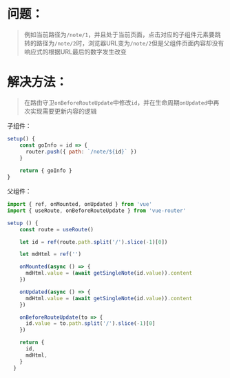 # 问题：

> 例如当前路径为`/note/1`，并且处于当前页面，点击对应的子组件元素要跳转的路径为`/note/2`时，浏览器URL变为`/note/2`但是父组件页面内容却没有响应式的根据URL最后的数字发生改变

# 解决方法：

> 在路由守卫`onBeforeRouteUpdate`中修改`id`，并在生命周期`onUpdated`中再次实现需要更新内容的逻辑

子组件：

```js
setup() {
	const goInfo = id => {
      router.push({ path: `/note/${id}` })
	}
    
    return { goInfo }
}
```

父组件：

```js
import { ref, onMounted, onUpdated } from 'vue'
import { useRoute, onBeforeRouteUpdate } from 'vue-router'

setup () {
    const route = useRoute()

    let id = ref(route.path.split('/').slice(-1)[0])

    let mdHtml = ref('')

    onMounted(async () => {
      mdHtml.value = (await getSingleNote(id.value)).content
    })

    onUpdated(async () => {
      mdHtml.value = (await getSingleNote(id.value)).content
    })

    onBeforeRouteUpdate(to => {
      id.value = to.path.split('/').slice(-1)[0]
    })

    return {
      id,
      mdHtml,
    }
  }
```

